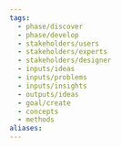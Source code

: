 ```yaml
---
tags:
  - phase/discover
  - phase/develop
  - stakeholders/users
  - stakeholders/experts
  - stakeholders/designer
  - inputs/ideas
  - inputs/problems
  - inputs/insights
  - outputs/ideas
  - goal/create
  - concepts
  - methods
aliases:
---
```

